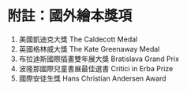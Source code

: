 # 附註：國外繪本獎項

1. 美國凱迪克大獎 The Caldecott Medal
2. 英國格林威大獎 The Kate Greenaway Medal
3. 布拉迪斯國際插畫雙年展大獎 Bratislava Grand Prix
4. 波隆那國際兒童書展最佳選書 Critici in Erba Prize
5. 國際安徒生獎 Hans Christian Andersen Award


